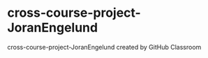 # cross-course-project-JoranEngelund
cross-course-project-JoranEngelund created by GitHub Classroom
